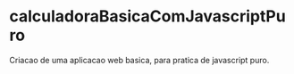 # calculadoraBasicaComJavascriptPuro

Criacao de uma aplicacao web basica, para pratica de javascript puro.

